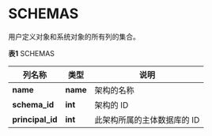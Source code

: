 # SCHEMAS

用户定义对象和系统对象的所有列的集合。

**表1** SCHEMAS

<table aria-label="表1" class="table table-sm margin-top-none">
    <thead>
        <tr>
            <th>列名称</th>
            <th>类型</th>
            <th>说明</th>
        </tr>
    </thead>
    <tbody>
        <tr>
            <td><strong>name</strong></td>
            <td><strong>name</strong></td>
            <td>架构的名称</td>
        </tr>
        <tr>
            <td><strong>schema_id</strong></td>
            <td><strong>int</strong></td>
            <td>架构的 ID</td>
        </tr>
        <tr>
            <td><strong>principal_id</strong></td>
            <td><strong>int</strong></td>
            <td>此架构所属的主体数据库的 ID</td>
        </tr>
    </tbody>
</table>